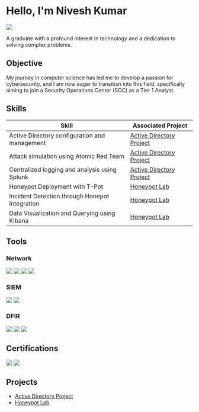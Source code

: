 # Hello, I'm Nivesh Kumar

<a href="https://www.linkedin.com/in/nivesh-dk"><img src="https://img.shields.io/badge/-LinkedIn-0072b1?&style=for-the-badge&logo=linkedin&logoColor=white" /></a>

A graduate with a profound interest in technology and a dedication to solving complex problems.

## Objective

My journey in computer science has led me to develop a passion for cybersecurity, and I am now eager to transition into this field, specifically aiming to join a Security Operations Center (SOC) as a Tier 1 Analyst.

## Skills

| Skill                                         | Associated Project         |
|-----------------------------------------------|----------------------------|
| Active Directory configuration and management         | <a href="https://github.com/thekingdark/Active-Directory-Project/tree/main">Active Directory Project</a>|
| Attack simulation using Atomic Red Team      | <a href="https://github.com/thekingdark/Active-Directory-Project/tree/main">Active Directory Project</a>|
| Centralized logging and analysis using Splunk                  | <a href="https://github.com/thekingdark/Active-Directory-Project/tree/main">Active Directory Project</a>|
| Honeypot Deployment with T-Pot          | <a href="https://github.com/thekingdark/Honeypot-Lab/tree/main">Honeypot Lab</a>|
| Incident Detection through Honepot Integration | <a href="https://github.com/thekingdark/Honeypot-Lab/tree/main">Honeypot Lab</a>|
| Data Visualization and Querying using Kibana | <a href="https://github.com/thekingdark/Honeypot-Lab/tree/main">Honeypot Lab</a>|

## Tools

### Network
<div>
    <img src="https://img.shields.io/badge/-Wireshark-1679A7?&style=for-the-badge&logo=Wireshark&logoColor=white" />
    <img src="https://img.shields.io/badge/-Nmap-4682B4?&style=for-the-badge&logo=Nmap&logoColor=white" />
    <img src="https://img.shields.io/badge/-Nessus-00C176?&style=for-the-badge&logo=Nessus&logoColor=white" />
    <img src="https://img.shields.io/badge/-Snort-FF6666?&style=for-the-badge&logo=Snort&logoColor=white" />
</div>

### SIEM
<div>
    <img src="https://img.shields.io/badge/-Splunk-000000?&style=for-the-badge&logo=Splunk&logoColor=white" />
    <img src="https://img.shields.io/badge/-Elastic-005571?&style=for-the-badge&logo=Elastic&logoColor=white" />
</div>

### DFIR
<div>
    <img src="https://img.shields.io/badge/-FTK%20(Forensic%20Toolkit)-003366?&style=for-the-badge&logoColor=white" />
    <img src="https://img.shields.io/badge/-Autopsy-1F456E?&style=for-the-badge&logoColor=white" />
    <img src="https://img.shields.io/badge/-Volatility-4B0082?&style=for-the-badge&logoColor=white" />
</div>

## Certifications

<div>
    <img src="https://img.shields.io/badge/-Microsoft%20SC--900-0078D4?&style=for-the-badge&logo=Microsoft&logoColor=white" />
    <img src="https://img.shields.io/badge/-Google%20Cybersecurity%20Certificate-4285F4?&style=for-the-badge&logo=Google&logoColor=white" />
</div>

## Projects

- <a href="https://github.com/thekingdark/Active-Directory-Project/tree/main">Active Directory Project</a>
- <a href="https://github.com/thekingdark/Honeypot-Lab/tree/main">Honeypot Lab</a>
